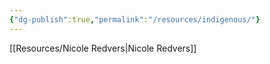 ```yaml
---
{"dg-publish":true,"permalink":"/resources/indigenous/"}
---
```


[[Resources/Nicole Redvers\|Nicole Redvers]]